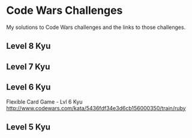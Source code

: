 # Code Wars Challenges

My solutions to Code Wars challenges and the links to those challenges.

## Level 8 Kyu

## Level 7 Kyu

## Level 6 Kyu

Flexible Card Game - Lvl 6 Kyu
http://www.codewars.com/kata/5436fdf34e3d6cb156000350/train/ruby

## Level 5 Kyu
